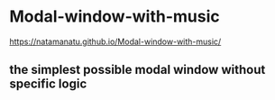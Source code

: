 # Modal-window-with-music
https://natamanatu.github.io/Modal-window-with-music/
## the simplest possible modal window without specific logic
